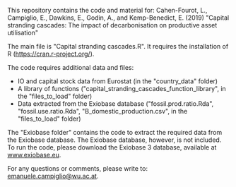 This repository contains the code and material for:
Cahen-Fourot, L., Campiglio, E., Dawkins, E., Godin, A., and Kemp-Benedict, E. (2019) 
"Capital stranding cascades: The impact of decarbonisation on productive asset utilisation"

The main file is "Capital stranding cascades.R". It requires the installation of R (https://cran.r-project.org/). 

The code requires additional data and files: 
- IO and capital stock data from Eurostat (in the "country_data" folder)
- A library of functions ("capital_stranding_cascades_function_library", in the "files_to_load" folder)
- Data extracted from the Exiobase database ("fossil.prod.ratio.Rda", "fossil.use.ratio.Rda", "B_domestic_production.csv", in the "files_to_load" folder)

The "Exiobase folder" contains the code to extract the required data from the Exiobase database. The Exiobase database, however, is not included. To run the code, please download the Exiobase 3 database, available at www.exiobase.eu. 

For any questions or comments, please write to: emanuele.campiglio@wu.ac.at.
